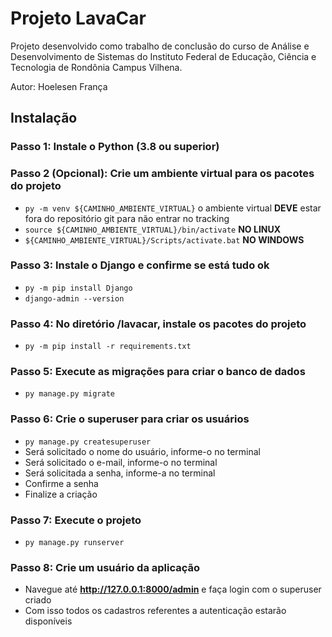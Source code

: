 # Projeto LavaCar

Projeto desenvolvido como trabalho de conclusão do curso de Análise e Desenvolvimento de Sistemas do Instituto Federal de Educação, Ciência e Tecnologia de Rondônia Campus Vilhena.

 Autor: Hoelesen França

## Instalação

### **Passo 1:** Instale o Python **(3.8 ou superior)**
### **Passo 2 (Opcional):** Crie um ambiente virtual para os pacotes do projeto
* `py -m venv ${CAMINHO_AMBIENTE_VIRTUAL}` o ambiente virtual **DEVE** estar fora do repositório git para não entrar no tracking
* `source ${CAMINHO_AMBIENTE_VIRTUAL}/bin/activate` **NO LINUX**
* `${CAMINHO_AMBIENTE_VIRTUAL}/Scripts/activate.bat` **NO WINDOWS**
### **Passo 3:**  Instale o Django e confirme se está tudo ok
* `py -m pip install Django`
* `django-admin --version`
### **Passo 4:** No diretório **/lavacar**, instale os pacotes do projeto
* `py -m pip install -r requirements.txt`
### **Passo 5:** Execute as migrações para criar o banco de dados
* `py manage.py migrate`
### **Passo 6:** Crie o superuser para criar os usuários
* `py manage.py createsuperuser`
* Será solicitado o nome do usuário, informe-o no terminal
* Será solicitado o e-mail, informe-o no terminal
* Será solicitada a senha, informe-a no terminal
* Confirme a senha
* Finalize a criação
### **Passo 7:** Execute o projeto
* `py manage.py runserver` 
### **Passo 8:** Crie um usuário da aplicação
* Navegue até **http://127.0.0.1:8000/admin** e faça login com o superuser criado
* Com isso todos os cadastros referentes a autenticação estarão disponíveis